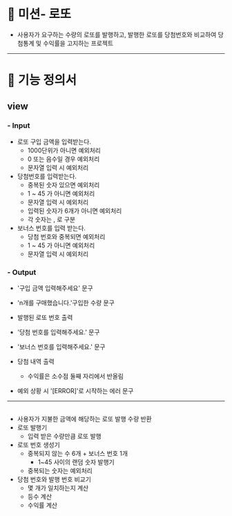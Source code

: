 # 📌 미션- 로또
- 사용자가 요구하는 수량의 로또를 발행하고, 발행한 로또를 당첨번호와 비교하여 당첨통계 및 수익률을 고지하는 프로젝트
---
# 🔷 기능 정의서

## view
### - Input
- 로또 구입 금액을 입력받는다.
  - 1000단위가 아니면 예외처리
  - 0 또는 음수일 경우 예외처리
  - 문자열  입력 시 예외처리
- 당첨번호를 입력받는다.
  - 중복된 숫자 있으면 예외처리
  - 1 ~ 45 가 아니면 예외처리
  - 문자열 입력 시 예외처리
  - 입력된 숫자가 6개가 아니면 예외처리
  - 각 숫자는 , 로 구분
- 보너스 번호를 입력 받는다.
  - 당첨 번호와 중복되면 예외처리
  - 1 ~ 45 가 아니면 예외처리
  - 문자열 입력 시 예외처리

### - Output
- '구입 금액 입력해주세요' 문구
- 'n개를 구매했습니다.'구입한 수량 문구
- 발행된 로또 번호 출력
- '당첨 번호를 입력해주세요.' 문구
- '보너스 번호를 입력해주세요.' 문구
- 당첨 내역 출력
  - 수익률은 소수점 둘째 자리에서 반올림
  
- 예외 상황 시 '[ERROR]'로 시작하는 에러 문구

---

## 
- 사용자가 지불한 금액에 해당하는 로또 발행 수량 반환
- 로또 발행기
  - 입력 받은 수량만큼 로또 발행
- 로또 번호 생성기
  - 중복되지 않는 수 6개 + 보너스 번호 1개
    - 1~45 사이의 랜덤 숫자 발행기
  - 중복되는 숫자는 예외처리
- 당첨 번호와 발행 번호 비교기
  - 몇 개가 일치하는지 계산
  - 등수 계산
  - 수익률 계산